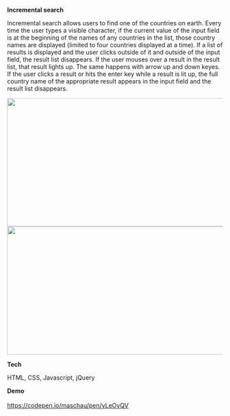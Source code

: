 <strong>Incremental search</strong>
<p>Incremental search allows users to find one of the countries on earth. Every time the user types a visible character, if the current value of the input field is at the beginning of the names of any countries in the list, those country names are displayed (limited to four countries displayed at a time).
If a list of results is displayed and the user clicks outside of it and outside of the input field, the result list disappears. If the user mouses over a result in the result list, that result lights up. The same happens with arrow up and down keyes.
If the user clicks a result or hits the enter key while a result is lit up, the full country name of the appropriate result appears in the input field and the result list disappears.</p>
<img src="https://i.imgur.com/3DmQHLR.png" height="300" width="600"/>
<img src="https://i.imgur.com/IxrPwxe.png" height="300" width="600"/>

<strong>Tech</strong>
<p>HTML, CSS, Javascript, jQuery</p>

<strong>Demo</strong>
<br></br>
<a href="https://codepen.io/maschau/pen/yLeOyQV">https://codepen.io/maschau/pen/yLeOyQV</a>
